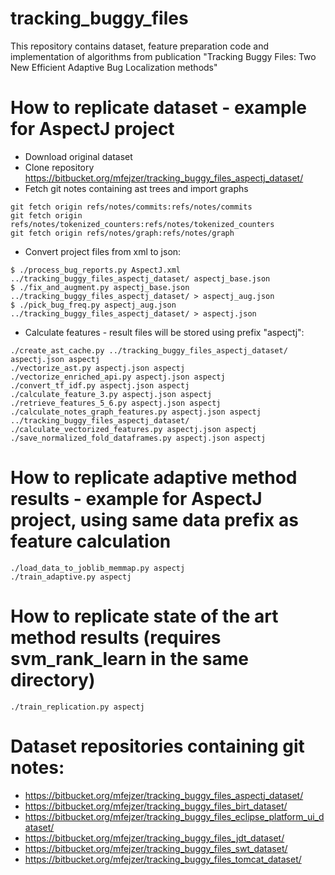 # tracking_buggy_files
This repository contains dataset, feature preparation code and implementation of algorithms from publication "Tracking Buggy Files: Two New Efficient Adaptive Bug Localization methods"

# How to replicate dataset - example for AspectJ project
* Download original dataset
* Clone repository https://bitbucket.org/mfejzer/tracking_buggy_files_aspectj_dataset/
* Fetch git notes containing ast trees and import graphs
```
git fetch origin refs/notes/commits:refs/notes/commits
git fetch origin refs/notes/tokenized_counters:refs/notes/tokenized_counters
git fetch origin refs/notes/graph:refs/notes/graph
```
* Convert project files from xml to json:
```
$ ./process_bug_reports.py AspectJ.xml ../tracking_buggy_files_aspectj_dataset/ aspectj_base.json
$ ./fix_and_augment.py aspectj_base.json ../tracking_buggy_files_aspectj_dataset/ > aspectj_aug.json
$ ./pick_bug_freq.py aspectj_aug.json ../tracking_buggy_files_aspectj_dataset/ > aspectj.json
```
* Calculate features - result files will be stored using prefix "aspectj":
```
./create_ast_cache.py ../tracking_buggy_files_aspectj_dataset/ aspectj.json aspectj
./vectorize_ast.py aspectj.json aspectj
./vectorize_enriched_api.py aspectj.json aspectj
./convert_tf_idf.py aspectj.json aspectj
./calculate_feature_3.py aspectj.json aspectj
./retrieve_features_5_6.py aspectj.json aspectj
./calculate_notes_graph_features.py aspectj.json aspectj ../tracking_buggy_files_aspectj_dataset/
./calculate_vectorized_features.py aspectj.json aspectj
./save_normalized_fold_dataframes.py aspectj.json aspectj
```
# How to replicate adaptive method results - example for AspectJ project, using same data prefix as feature calculation
```
./load_data_to_joblib_memmap.py aspectj
./train_adaptive.py aspectj
```
# How to replicate state of the art method results (requires svm_rank_learn in the same directory)
```
./train_replication.py aspectj
```


# Dataset repositories containing git notes:
* https://bitbucket.org/mfejzer/tracking_buggy_files_aspectj_dataset/
* https://bitbucket.org/mfejzer/tracking_buggy_files_birt_dataset/
* https://bitbucket.org/mfejzer/tracking_buggy_files_eclipse_platform_ui_dataset/
* https://bitbucket.org/mfejzer/tracking_buggy_files_jdt_dataset/
* https://bitbucket.org/mfejzer/tracking_buggy_files_swt_dataset/
* https://bitbucket.org/mfejzer/tracking_buggy_files_tomcat_dataset/

